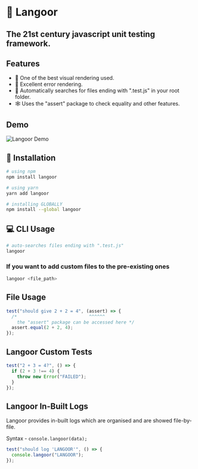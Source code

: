# 🐒 **Langoor**

## **The 21st century javascript unit testing framework.**

## Features

- 🎁 One of the best visual rendering used.
- 🎄 Excellent error rendering.
- 🎀 Automatically searches for files ending with ".test.js" in your root folder.
- 🕸️ Uses the "assert" package to check equality and other features.

## Demo

![Langoor Demo](https://i.postimg.cc/85qWYLNS/Langoor-Demo-2.png)

## 📁 Installation

```bash
# using npm
npm install langoor

# using yarn
yarn add langoor

# installing GLOBALLY
npm install --global langoor
```

## 💻 CLI Usage

```bash
# auto-searches files ending with ".test.js"
langoor
```

### If you want to add custom files to the pre-existing ones

```bash
langoor <file_path>
```

## File Usage

```js
test("should give 2 + 2 = 4", (assert) => {
  /*                           ^^^^^^
    the "assert" package can be accessed here */
  assert.equal(2 + 2, 4);
});
```

## Langoor Custom Tests

```js
test("2 + 3 = 4?", () => {
  if (2 + 3 !== 4) {
    throw new Error("FAILED");
  }
});
```

## Langoor In-Built Logs

Langoor provides in-built logs which are organised and are showed file-by-file.

Syntax - `console.langoor(data);`

```js
test("should log 'LANGOOR'", () => {
  console.langoor("LANGOOR");
});
```

##
